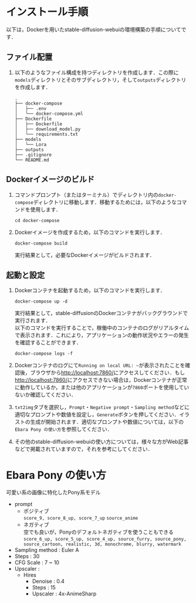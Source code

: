 # インストール手順

以下は，Dockerを用いたstable-diffusion-webuiの環境構築の手順についてです．

## ファイル配置
1. 以下のようなファイル構成を持つディレクトリを作成します．この際に`models`ディレクトリとそのサブディレクトリ，そして`outputs`ディレクトリを作成します．
    ```
    .
    ├── docker-compose
    │   ├── .env
    │   └── docker-compose.yml
    ├── Dockerfile
    │   ├── Dockerfile
    │   ├── download_model.py
    │   └── requirements.txt
    ├── models
    │   └── Lora
    ├── outputs
    ├── .gitignore
    └── README.md
    ```

## Dockerイメージのビルド

1. コマンドプロンプト（またはターミナル）でディレクトリ内の`docker-compose`ディレクトリに移動します．移動するためには，以下のようなコマンドを使用します．
    ```
    cd docker-compose
    ```

2. Dockerイメージを作成するため，以下のコマンドを実行します．
    ```
    docker-compose build
    ```
    実行結果として，必要なDockerイメージがビルドされます．

## 起動と設定
1. Dockerコンテナを起動するため，以下のコマンドを実行します．
    ```
    docker-compose up -d
    ```
    実行結果として，stable-diffusionのDockerコンテナがバックグラウンドで実行されます．<br>
    以下のコマンドを実行することで，稼働中のコンテナのログがリアルタイムで表示されます．これにより，アプリケーションの動作状況やエラーの発生を確認することができます．
    ```
    docker-compose logs -f
    ```

2. Dockerコンテナのログにて`Running on local URL: ~`が表示されたことを確認後，ブラウザから[http://localhost:7860/](http://localhost:7860/)にアクセスしてください．もし[http://localhost:7860/](http://localhost:7860/)にアクセスできない場合は，Dockerコンテナが正常に動作しているか，または他のアプリケーションが`7860`ポートを使用していないか確認してください．

3. `txt2img`タブを選択し，`Prompt`・`Negative prompt`・`Sampling method`などに適切なプロンプトや数値を設定し，`Generate`ボタンを押してください．イラストの生成が開始されます．適切なプロンプトや数値については，以下の`Ebara Pony の使い方`を参照してください．

4. その他のstable-diffusion-webuiの使い方については，様々な方がWeb記事などで掲載されていますので，それを参考にしてください．


# Ebara Pony の使い方
可愛い系の画像に特化したPony系モデル
- prompt
    - ポジティブ<br>
        `score_9, score_8_up, score_7_up` `source_anime`
    - ネガティブ<br>
        空でも良いが，Ponyのデフォルトネガティブを使うこともできる<br>
        `score_6_up, score_5_up, score_4_up, source_furry, source_pony, source_cartoon, realistic, 3d, monochrome, blurry, watermark`
- Sampling method : Euler A
- Steps : 30
- CFG Scale : 7 ~ 10
- Upscaler :
    - Hires
        - Denoise : 0.4
        - Steps : 15
        - Upscaler : 4x-AnimeSharp
